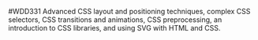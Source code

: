 #WDD331   Advanced CSS layout and positioning techniques, complex CSS selectors, CSS transitions and animations, CSS preprocessing, an introduction to CSS libraries, and using SVG with HTML and CSS.
